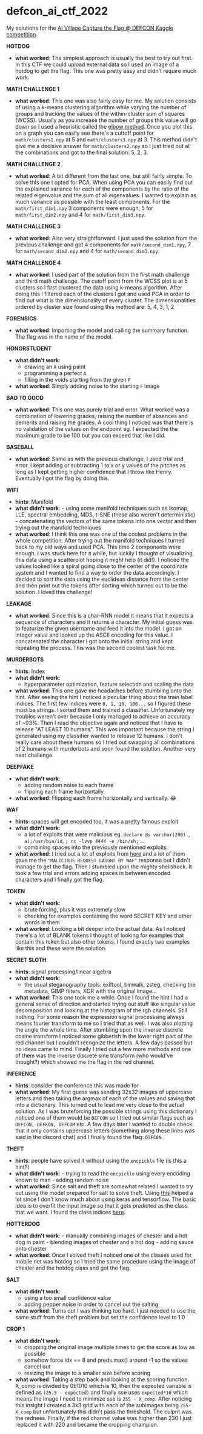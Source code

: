 # defcon_ai_ctf_2022
My solutions for the [AI Village Capture the Flag @ DEFCON Kaggle competition](https://www.kaggle.com/competitions/ai-village-ctf/).



**HOTDOG**
- **what worked**:  The simplest approach is usually the best to try out first. In this CTF we could upload external data so I used an image of a hotdog to get the flag. This one was pretty easy and didn't require much work.

**MATH CHALLENGE 1**
- **what worked**:  This one was also fairly easy for me. My solution consists of using a k-means clustering algorithm while varying the number of groups and tracking the values of the within-cluster sum of squares (WCSS). Usually as you increase the number of groups this value will go down so I used a heuristic called the [elbow method](https://en.wikipedia.org/wiki/Elbow_method_(clustering)). Once you plot this on a graph you can easily see there's a cuttoff point for `math/clusters1.npy` at 5 and `math/clusters3.npy` at 3. This method didn't give me a decisive answer for `math/clusters2.npy` so I just tried out all the combinations and got to the final solution: 5, 2, 3.

**MATH CHALLENGE 2**
- **what worked**: A bit different from the last one, but still fairly simple. To solve this one I opted for PCA. When using PCA you can easily find out the explained variance for each of the components by the ratio of the related eigenvalue and the sum of all eigenvalues. I wanted to explain as much variance as possible with the least components. For the `math/first_dim1.npy` 3 components were enough, 5 for `math/first_dim2.npy` and 4 for `math/first_dim3.npy`.

**MATH CHALLENGE 3**
- **what worked**:  Also very straightforward. I just used the solution from the previous challenge and got 4 components for `math/second_dim1.npy`, 7 for `math/second_dim2.npy` and 4 for `math/second_dim3.npy`.

**MATH CHALLENGE 4**
- **what worked**: I used part of the solution from the first math challenge and third math challenge. The cutoff point from the WCSS plot is at 5 clusters so I first clustered the data using k-means algorithm. After doing this I filtered each of the clusters I got and used PCA in order to find out what is the dimensionality of every cluster. The dimensionalities ordered by cluster size found using this method are:  5, 4, 3, 1, 2

**FORENSICS**
- **what worked**: Importing the model and calling the summary function. The flag was in the name of the model.

**HONORSTUDENT**
- **what didn't work**: 
     - drawing an `A` using paint
     - programming a perfect `A`
     - filling in the voids starting from the given `F`
- **what worked**: Simply adding noise to the starting `F` image

**BAD TO GOOD**
- **what worked**:  This one was purely trial and error. What worked was a combination of lowering grades, raising the number of absences and demerits and raising the grades. A cool thing I noticed was that there is no validation of the values on the endpoint eg. I expected the the maximum grade to be 100 but you can exceed that like I did.

**BASEBALL**
- **what worked**: Same as with the previous challenge, I used trial and error. I kept adding or subtracting 1 to x or y values of the pitches as long as I kept getting higher confidence that I throw like Henry. Eventually I got the flag by doing this.

**WIFI**
- **hints**: Manifold
- **what didn't work**: 
       - using some manifold techniques such as isomap, LLE, spectral embedding, MDS, t-SNE (these also weren't deterministic)
       - concatenating the vectors of the same tokens into one vector and then trying out the manifold techniques
- **what worked**:  I think this one was one of the coolest problems in the whole competition. After trying out the manifold techniques I turned back to my old ways and used PCA. This time 2 components were enough. I was stuck here for a while, but luckily I thought of visualizing this data using a scatterplot hoping it might help (it did!). I noticed the values looked like a spiral going close to the center of the coordinate system and I wanted to find a way to order the data accordingly. I decided to sort the data using the euclidean distance from the center and then print out the tokens after sorting which turned out to be the solution. I loved this challenge!

**LEAKAGE**
- **what worked**: Since this is a char-RNN model it means that it expects a sequence of characters and it returns a character. My initial guess was to featurize the given username and feed it into the model. I got an integer value and looked up the ASCII encoding for this value. I concatenated the character I got onto the initial string and kept repeating the process. This was the second coolest task for me.

**MURDERBOTS**
- **hints**: Index
- **what didn't work**:
    - hyperparameter optimization, feature selection and scaling the data
- **what worked**: This one gave me headaches before stumbling onto the hint. After seeing the hint I noticed a peculiar thing about the train label indices. The first few indices were `0, 1, 10, 100...` so I figured these must be strings. I sorted them and trained a classifier. Unfortunately my troubles weren't over because I only managed to achieve an accuracy of ~93%. Then I read the objective again and noticed that I have to release "AT LEAST 10 humans". This was important because the string I generated using my classifier wanted to release 12 humans. I don't really care about these humans so I tried out swapping all combinations of 2 humans with murderbots and soon found the solution. Another very neat challenge.

**DEEPFAKE**
- **what didn't work**: 
     - adding random noise to each frame
     - flipping each frame horizontally
- **what worked**: Flipping each frame horizontally and vertically. 😂

**WAF**
- **hints**: spaces will get encoded too, it was a pretty famous exploit
- **what didn't work**:
     - a lot of exploits that were malicious eg. `declare @s varchar(200) `, `a);/usr/bin/id`, `; nc -lvvp 4444 -e /bin/sh;` ...
     - combining spaces into the previously mentioned exploits
- **what worked**: I tried out a lot of exploits from [here](https://github.com/swisskyrepo/PayloadsAllTheThings) and a lot of them gave me the `"MALICIOUS REQUEST CAUGHT BY WAF"` response but I didn't manage to get the flag. Then I stumbled upon the mighty shellshock. It took a few trial and errors adding spaces in between encoded characters and I finally got the flag.

**TOKEN**
- **what didn't work**:
     - brute forcing, plus it was extremely slow
     - checking for examples containing the word SECRET KEY and other words in them
- **what worked**: Looking a bit deeper into the actual data. As I noticed there's a lot of BLANK tokens I thought of looking for examples that contain this token but also other tokens. I found exactly two examples like this and these were the solution.

**SECRET SLOTH**
- **hints**: signal processing/linear algebra
- **what didn't work**:
    - the usual steganography tools: exiftool, binwalk, zsteg, checking the metadata, GIMP filters, XOR with the original image...
- **what worked**: This one took me a while. Once I found the hint I had a general sense of direction and started trying out stuff like singular value decomposition and looking at the histogram of the rgb channels. Still nothing. For some reason the expression signal processsing always means fourier transform to me so I tried that as well. I was also plotting the angle the whole time. After stumbling upon the inverse discrete cosine transform I noticed some gibberish in the lower right part of the red channel but I couldn't recognize the letters. A few days passed but no ideas came to mind. Finally I tried out a few more methods and one of them was the inverse discrete sine transform (who would've thought?) which showed me the flag in the red channel.

**INFERENCE**
- **hints**:  consider the conference this was made for
- **what worked**: My first guess was sending 32x32 images of uppercase letters and then taking the argmax of each of the values and saving that into a dictionary. This turned out to lead me very close to the actual solution. As I was bruteforcing the possible strings using this dictionary I noticed one of them would be `DEFCQN` so I tried out similar flags such as `DEFCON, DEFKON, DEFCOM` etc. A few days later I wanted to double check that it only contains uppercase letters (something along these lines was said in the discord chat) and I finally found the flag: `D3FC0N`.

**THEFT**
- **hints**: people have solved it without using the `encpickle` file (is this a hint?)
- **what didn't work**:
      - trying to read the `encpickle` using every encoding known to man
      - adding random noise
-  **what worked**:  Since salt and theft are somewhat related I wanted to try out using the model prepared for salt to solve theft. Using [this](https://tcode2k16.github.io/blog/posts/picoctf-2018-writeup/general-skills/#solution-20) helped a lot since I don't know much about using keras and tensorflow. The basic idea is to overfit the input image so that it gets predicted as the class that we want. I found the class indices [here](https://deeplearning.cms.waikato.ac.nz/user-guide/class-maps/IMAGENET/).

**HOTTERDOG**
- **what didn't work**:
      - manually combining images of chester and a hot dog in paint
      - blending images of chester and a hot dog
      - adding sauce onto chester 
-  **what worked**:  Once I solved theft I noticed one of the classes used for mobile net was hotdog so I tried the same procedure using the image of chester and the hotdog class and got the flag.

**SALT**
- **what didn't work**:
    - using a too small confidence value
    - adding pepper noise in order to cancel out the salting
- **what worked**: Turns out I was thinking too hard. I just needed to use the same stuff from the theft problem but set the confidence level to 1.0

**CROP 1**
- **what didn't work**:
    - cropping the original image multiple times to get the score as low as possible
    - somehow force idx == 8 and preds.max() around -1 so the values cancel out
    - resizing the image to a smaller size before scoring
- **what worked**: Taking a step back and looking at the scoring function. X_comp is divided by 0b1010 which is 10, then the expected variable is defined as `(25.5 - expected)` and finally sse uses `expected*10` which means the image I need to minimize sse is `255 - X_comp`. After noticing this insight I created a 3x3 grid with each of the subimages being `255-X_comp` but unfortunately this didn't pass the threshold. The culprit was the redness. Finally, if the red channel value was higher than 230 I just replaced it with 220 and became the cropping champion.
